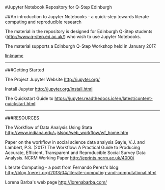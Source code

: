 #Jupyter Notebook Repository for Q-Step Edinburgh

##An introduction to Jupyter Notebooks - a quick-step towards literate computing and reproducible research

The material in the repository is designed for Edinburgh Q-Step students (http://www.q-step.ed.ac.uk/) who wish to use Jupyter Notebooks.

The material supports a Edinburgh Q-Step Workshop held in January 2017.

[linkname]("https://www.youtube.com/watch?v=Os3s1jwLAEI")

*****************************************************************************************************************************************

###Getting Started

The Project Jupyter Website http://jupyter.org/

Install Jupyter http://jupyter.org/install.html

The Quickstart Guide to https://jupyter.readthedocs.io/en/latest/content-quickstart.html

***************************************************************************************************************************************** 







###RESOURCES

The Workflow of Data Analysis Using Stata http://www.indiana.edu/~jslsoc/web_workflow/wf_home.htm

Paper on the workflow in social science data analysis 
Gayle, V.J. and Lambert, P.S. (2017) The Workflow: A Practical Guide to Producing Accurate, Efficient, Transparent and Reproducible Social Survey Data Analysis. NCRM Working Paper http://eprints.ncrm.ac.uk/4000/

Literate Computing - a post from Fernando Perez's blog http://blog.fperez.org/2013/04/literate-computing-and-computational.html

Lorena Barba's web page http://lorenabarba.com/
